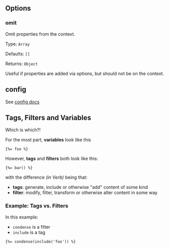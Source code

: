 ## Options

### omit

Omit properties from the context.

Type: `Array`

Defaults: `[]`

Returns: `Object`

Useful if properties are added via options, but should not be on the context.


## config

See [config docs](./config.md)

## Tags, Filters and Variables

Which is which?!

For the most part, **variables** look like this

```
{%= foo %}
```

However, **tags** and **filters** both look like this:

```
{%= bar() %}
```

with the difference _(in Verb)_ being that:

* **tags**: generate, include or otherwise "add" content of some kind
* **filter**: modify, filter, transform or otherwise alter content in some way

### Example: Tags vs. Filters

In this example:

* `condense` is a filter
* `include` is a tag

```
{%= condense(include('foo')) %}
```